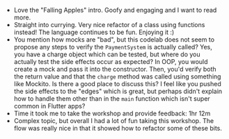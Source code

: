   - Love the "Falling Apples" intro. Goofy and engaging and I want to read more.
  - Straight into currying. Very nice refactor of a class using functions
    instead! The language continues to be fun. Enjoying it :)
  - You mention how mocks are "bad", but this codelab does not seem to propose
    any steps to verify the `PaymentSystem` is actually called? Yes, you have a
    charge object which can be tested, but where do you actually test the side
    effects occur as expected? In OOP, you would create a mock and pass it into
    the constructor. Then, you'd verify both the return value and that the
    `charge` method was called using something like Mockito. Is there a good
    place to discuss this? I feel like you pushed the side effects to the
    "edges" which is great, but perhaps didn't explain how to handle them other
    than in the `main` function which isn't super common in Flutter apps?
  - Time it took me to take the workshop and provide feedback: 1hr 12m
  - Complex topic, but overall I had a lot of fun taking this workshop. The flow
    was really nice in that it showed how to refactor some of these bits. 